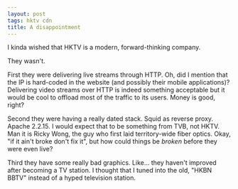 ```yaml
---
layout: post
tags: hktv cdn
title: A disappointment
---
```


I kinda wished that HKTV is a modern, forward-thinking company.

They wasn't.

First they were delivering live streams through HTTP. Oh, did I mention that the IP is hard-coded in the website (and possibly their mobile applications)? Delivering video streams over HTTP is indeed something acceptable but it would be cool to offload most of the traffic to its users. Money is good, right?

Second they were having a really dated stack. Squid as reverse proxy. Apache 2.2.15. I would expect that to be something from TVB, not HKTV. Man it is Ricky Wong, the guy who first laid territory-wide fiber optics. Okay, "if it ain't broke don't fix it", but how could things be *broken* before they were even live?

Third they have some really bad graphics. Like... they haven't improved after becoming a TV station. I thought that I tuned into the old, "HKBN BBTV" instead of a hyped television station.